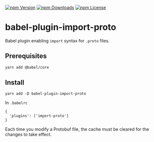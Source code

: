 [![npm Version](https://img.shields.io/npm/v/babel-plugin-import-proto.svg)](https://www.npmjs.com/package/babel-plugin-import-proto)
[![npm Downloads](https://img.shields.io/npm/dm/babel-plugin-import-proto.svg)](https://www.npmjs.com/package/babel-plugin-import-proto)
[![npm License](https://img.shields.io/npm/l/babel-plugin-import-proto.svg)](https://www.npmjs.com/package/babel-plugin-import-proto)

# babel-plugin-import-proto

Babel plugin enabling `import` syntax for `.proto` files.

## Prerequisites

```bash
yarn add @babel/core
```

## Install

```
yarn add -D babel-plugin-import-proto
```

In `.babelrc`

```
{
  'plugins': ['import-proto']
}
```

Each time you modify a Protobuf file, the cache must be cleared for the changes to take effect.
